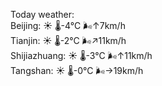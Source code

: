 Today weather:  
Beijing: ☀️ 🌡️-4°C 🌬️↑7km/h  
Tianjin: ☀️ 🌡️-2°C 🌬️↗11km/h  
Shijiazhuang: ☀️ 🌡️-3°C 🌬️↑11km/h  
Tangshan: ☀️ 🌡️-0°C 🌬️→19km/h  
